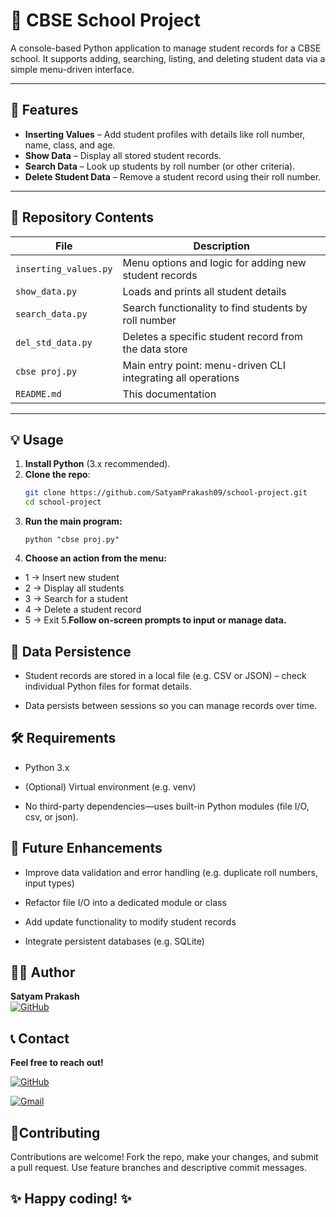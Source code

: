 # 🏫 CBSE School Project

A console-based Python application to manage student records for a CBSE school. It supports adding, searching, listing, and deleting student data via a simple menu-driven interface.

---

## 🚀 Features

- **Inserting Values** – Add student profiles with details like roll number, name, class, and age.
- **Show Data** – Display all stored student records.
- **Search Data** – Look up students by roll number (or other criteria).
- **Delete Student Data** – Remove a student record using their roll number.

---

## 📂 Repository Contents

| File                  | Description                                                  |
|----------------------|--------------------------------------------------------------|
| `inserting_values.py` | Menu options and logic for adding new student records         |
| `show_data.py`        | Loads and prints all student details                          |
| `search_data.py`      | Search functionality to find students by roll number         |
| `del_std_data.py`     | Deletes a specific student record from the data store        |
| `cbse proj.py`        | Main entry point: menu-driven CLI integrating all operations |
| `README.md`           | This documentation                                           |

---

## 💡 Usage

1. **Install Python** (3.x recommended).
2. **Clone the repo**:
   ```bash
   git clone https://github.com/SatyamPrakash09/school-project.git
   cd school-project
   ```
3. **Run the main program:**
   ```
   python "cbse proj.py"
   ```
4. **Choose an action from the menu:**
  * 1 → Insert new student
  * 2 → Display all students
  * 3 → Search for a student
  * 4 → Delete a student record
  * 5 → Exit
5.**Follow on-screen prompts to input or manage data.**

## 🔄 Data Persistence
* Student records are stored in a local file (e.g. CSV or JSON) – check individual Python files for format details.

* Data persists between sessions so you can manage records over time.

## 🛠️ Requirements
* Python 3.x

* (Optional) Virtual environment (e.g. venv)

* No third-party dependencies—uses built-in Python modules (file I/O, csv, or json).

## 🧭 Future Enhancements
* Improve data validation and error handling (e.g. duplicate roll numbers, input types)

* Refactor file I/O into a dedicated module or class

* Add update functionality to modify student records

* Integrate persistent databases (e.g. SQLite)

## 👨‍💻 Author

**Satyam Prakash**  
[![GitHub](https://img.shields.io/badge/GitHub-100000?style=for-the-badge&logo=github&logoColor=white)](https://github.com/SatyamPrakash09)

## 📞 Contact
**Feel free to reach out!**

[![GitHub](https://img.shields.io/badge/GitHub-100000?style=for-the-badge&logo=github&logoColor=white)](https://github.com/SatyamPrakash09)

[![Gmail](https://img.shields.io/badge/Gmail-D14836?style=for-the-badge&logo=gmail&logoColor=white)](mailto:satyamprakash996@gmail.com)

## 🤝Contributing
Contributions are welcome! Fork the repo, make your changes, and submit a pull request. Use feature branches and descriptive commit messages.

## ✨ Happy coding! ✨
